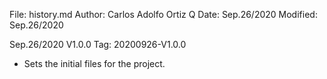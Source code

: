 File:     history.md
Author:   Carlos Adolfo Ortiz Q
Date:     Sep.26/2020
Modified: Sep.26/2020

Sep.26/2020 V1.0.0  Tag: 20200926-V1.0.0
- Sets the initial files for the project.
